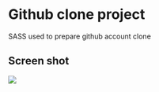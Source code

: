 <h1>Github clone project </h1>

SASS used to prepare github account clone

<h2> Screen shot</h2>

![](screen.gif)
